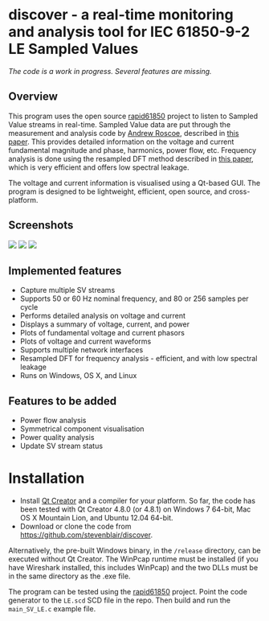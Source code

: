 # discover - a real-time monitoring and analysis tool for IEC 61850-9-2 LE Sampled Values #

*The code is a work in progress. Several features are missing.*

## Overview ##

This program uses the open source [rapid61850](https://github.com/stevenblair/rapid61850) project to listen to Sampled Value streams in real-time. Sampled Value data are put through the measurement and analysis code by [Andrew Roscoe](http://personal.strath.ac.uk/andrew.j.roscoe/), described in [this paper](http://dx.doi.org/10.1049/iet-gtd.2008.0517). This provides detailed information on the voltage and current fundamental magnitude and phase, harmonics, power flow, etc. Frequency analysis is done using the resampled DFT method described in [this paper](http://dx.doi.org/10.1049/cp.2011.0140), which is very efficient and offers low spectral leakage.

The voltage and current information is visualised using a Qt-based GUI. The program is designed to be lightweight, efficient, open source, and cross-platform.

## Screenshots ##

<img src="http://personal.strath.ac.uk/steven.m.blair/discover-sv-61850-screenshot-2.png" />
<img src="http://personal.strath.ac.uk/steven.m.blair/discover-osx.png" />
<img src="http://personal.strath.ac.uk/steven.m.blair/discover-ubuntu-gtk.png" />

## Implemented features ##

 - Capture multiple SV streams
 - Supports 50 or 60 Hz nominal frequency, and 80 or 256 samples per cycle
 - Performs detailed analysis on voltage and current
 - Displays a summary of voltage, current, and power
 - Plots of fundamental voltage and current phasors
 - Plots of voltage and current waveforms
 - Supports multiple network interfaces
 - Resampled DFT for frequency analysis - efficient, and with low spectral leakage
 - Runs on Windows, OS X, and Linux

## Features to be added ##

 - Power flow analysis
 - Symmetrical component visualisation
 - Power quality analysis
 - Update SV stream status

# Installation #

 - Install [Qt Creator](http://qt-project.org/downloads) and a compiler for your platform. So far, the code has been tested with Qt Creator 4.8.0 (or 4.8.1) on Windows 7 64-bit, Mac OS X Mountain Lion, and Ubuntu 12.04 64-bit.
 - Download or clone the code from https://github.com/stevenblair/discover.

Alternatively, the pre-built Windows binary, in the `/release` directory, can be executed without Qt Creator. The WinPcap runtime must be installed (if you have Wireshark installed, this includes WinPcap) and the two DLLs must be in the same directory as the .exe file.

The program can be tested using the [rapid61850](https://github.com/stevenblair/rapid61850) project. Point the code generator to  the `LE.scd` SCD file in the repo. Then build and run the `main_SV_LE.c` example file.